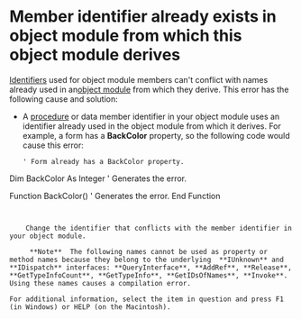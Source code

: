 
# Member identifier already exists in object module from which this object module derives

[Identifiers](b8bdf64f-5920-1ae9-16d0-b26d09524a30.md) used for object module members can't conflict with names already used in an[object module](b8bdf64f-5920-1ae9-16d0-b26d09524a30.md) from which they derive. This error has the following cause and solution:



- A [procedure](b8bdf64f-5920-1ae9-16d0-b26d09524a30.md) or data member identifier in your object module uses an identifier already used in the object module from which it derives. For example, a form has a **BackColor** property, so the following code would cause this error:
    
  ```
  ' Form already has a BackColor property. 
Dim BackColor As Integer    ' Generates the error. 
 
Function BackColor()    ' Generates the error. 
End Function
```


    Change the identifier that conflicts with the member identifier in your object module.
    
     **Note**  The following names cannot be used as property or method names because they belong to the underlying  **IUnknown** and **IDispatch** interfaces: **QueryInterface**, **AddRef**, **Release**, **GetTypeInfoCount**, **GetTypeInfo**, **GetIDsOfNames**, **Invoke**. Using these names causes a compilation error.

For additional information, select the item in question and press F1 (in Windows) or HELP (on the Macintosh).
